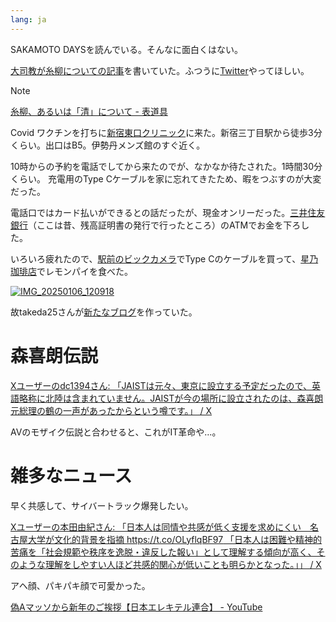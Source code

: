 ```yaml
---
lang: ja
---
```


SAKAMOTO DAYSを読んでいる。そんなに面白くはない。

[大司教が糸柳についての記事](https://anond.hatelabo.jp/20250105165945)を書いていた。ふつうに[Twitter](https://x.com/Im_Weltkriege/with_replies)やってほしい。

> [!NOTE]
> [糸柳、あるいは「清」について - 表道具](https://niryuu.hatenablog.com/entry/2025/01/05/214709)

Covid ワクチンを打ちに[新宿東口クリニック](https://maps.app.goo.gl/HenGF1Zy2GAqztmg9)に来た。新宿三丁目駅から徒歩3分くらい。出口はB5。伊勢丹メンズ館のすぐ近く。

10時からの予約を電話でしてから来たのでが、なかなか待たされた。1時間30分くらい。
充電用のType Cケーブルを家に忘れてきたため、暇をつぶすのが大変だった。

電話口ではカード払いができるとの話だったが、現金オンリーだった。[三井住友銀行](https://maps.app.goo.gl/tkWjXpvXbs5Lizng6)（ここは昔、残高証明書の発行で行ったところ）のATMでお金を下ろした。

いろいろ疲れたので、[駅前のビックカメラ](https://maps.app.goo.gl/fgSxUn9yPqTyCgBa6)でType Cのケーブルを買って、[星乃珈琲店](https://maps.app.goo.gl/FwkQLWz3fpbMATtE8)でレモンパイを食べた。

[![IMG_20250106_120918](https://github.com/user-attachments/assets/a51bc8ea-b94b-48d9-9bf1-98c3ad85482a)](https://maps.app.goo.gl/FwkQLWz3fpbMATtE8)

故takeda25さんが[新たなブログ](https://hiroshima-pot.hatenablog.jp/entry/2025/01/04/193025)を作っていた。

# 森喜朗伝説

[Xユーザーのdc1394さん: 「JAISTは元々、東京に設立する予定だったので、英語略称に北陸は含まれていません。JAISTが今の場所に設立されたのは、森喜朗元総理の鶴の一声があったからという噂です。」 / X](https://x.com/dc1394/status/1871374573310271690)

AVのモザイク伝説と合わせると、これがIT革命や…。

# 雑多なニュース

早く共感して、サイバートラック爆発したい。

[Xユーザーの本田由紀さん: 「日本人は同情や共感が低く支援を求めにくい　名古屋大学が文化的背景を指摘 https://t.co/OLyflqBF97 「日本人は困難や精神的苦痛を「社会規範や秩序を逸脱・違反した報い」として理解する傾向が高く、そのような理解をしやすい人ほど共感的関心が低いことも明らかとなった。」」 / X](https://x.com/hahaguma/status/1876075180755439747)

アヘ顔、パキパキ顔で可愛かった。

[偽Aマッソから新年のご挨拶【日本エレキテル連合】 - YouTube](https://youtu.be/c6PsyuH37B8)

